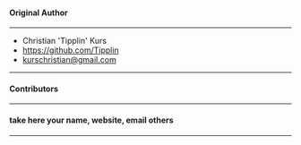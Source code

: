 #### Original Author 
----
- Christian 'Tipplin' Kurs            
- https://github.com/Tipplin
- kurschristian@gmail.com
----
#### Contributors 
----
#### take here your name, website, email others
----